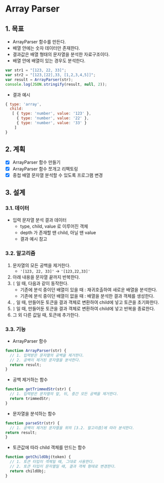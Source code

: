 # Array Parser

## 1. 목표

- ArrayParser 함수를 만든다.
- 배열 안에는 숫자 데이터만 존재한다.
- 결과값은 배열 형태의 문자열을 분석한 자료구조이다.
- 배열 안에 배열이 있는 경우도 분석한다.

```javascript
var str1 = "[123, 22, 33]";
var str2 = "[123,[22],33, [1,2,3,4,5]]";
var result = ArrayParser(str);
console.log(JSON.stringify(result, null, 2));
```

- 결과 예시

```javascript
{ type: 'array',
  child: 
   [ { type: 'number', value: '123' },
     { type: 'number', value: '22' },
     { type: 'number', value: '33' }
    ] 
}
```

## 2. 계획

- [x] ArrayParser 함수 만들기
- [x] ArrayParser 함수 쪼개고 리팩토링
- [x] 중첩 배열 문자열 분석할 수 있도록 프로그램 변경

## 3. 설계

### 3.1. 데이터

* 입력 문자열 분석 결과 데이터
  - type, child, value 로 이루어진 객체
  - depth 가 존재할 땐 child, 아닐 땐 value
  - 결과 예시 참고

### 3.2. 알고리즘

1. 문자열의 모든 공백을 제거한다.
    - `'[123, 22, 33]'` -> `'[123,22,33]'`
2. 아래 내용을 문자열 끝까지 반복한다.
3. `[` 일 때, 다음과 같이 동작한다.
    - 기존에 분석 중이던 배열이 있을 때 : 재귀호출하여 새로운 배열을 분석한다.
    - 기존에 분석 중이던 배열이 없을 때 : 배열을 분석한 결과 객체를 생성한다.
4. `,` 일 때, 만들어둔 토큰을 결과 객체로 변환하여 child에 넣고 토큰을 초기화한다.
5. `]` 일 때, 만들어둔 토큰을 결과 객체로 변환하여 child에 넣고 반복을 종료한다.
6. 그 외 다른 값일 때, 토큰에 추가한다.

### 3.3. 기능

- ArrayParser 함수

```javascript
function ArrayParser(str) {
  // 1. 입력받은 문자열의 공백을 제거한다.
  // 2. 공백이 제거된 문자열을 분석한다.
  return result;
}
```

- 공백 제거하는 함수

```javascript
function getTrimmedStr(str) {
  // 1. 입력받은 문자열의 앞, 뒤, 중간 모든 공백을 제거한다.
  return trimmedStr;
}
```

- 문자열을 분석하는 함수

```javascript
function parseStr(str) {
  // 1. 공백이 제거된 문자열을 위의 [3.2. 알고리즘]에 따라 분석한다.
return result;
}
```

- 토큰값에 따라 child 객체를 만드는 함수

```javascript
function getChildObj(token) {
  // 1. 토큰 타입이 객체일 때, 그대로 사용한다.
  // 2. 토큰 타입이 문자열일 때, 결과 객체 형태로 변경한다.
  return childObj;  
}
```
